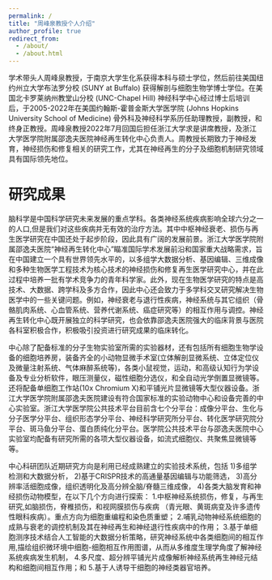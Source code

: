 ```yaml
---
permalink: /
title: "周峰泉教授个人介绍"
author_profile: true
redirect_from: 
  - /about/
  - /about.html
---
```


学术带头人周峰泉教授，于南京大学生化系获得本科与硕士学位，然后前往美国纽约州立大学布法罗分校 (SUNY at Buffalo) 获得解剖与细胞生物学博士学位。在美国北卡罗莱纳州教堂山分校 (UNC-Chapel Hill) 神经科学中心经过博士后培训后，于2005-2022年在美国约翰斯-霍普金斯大学医学院 (Johns Hopkins University School of Medicine) 骨外科及神经科学系历任助理教授，副教授，和终身正教授。周峰泉教授2022年7月回国后担任浙江大学求是讲席教授，及浙江大学医学院附属邵逸夫医院神经再生转化中心负责人。周教授长期致力于神经发育，神经损伤和修复相关的研究工作，尤其在神经再生的分子及细胞机制研究领域具有国际领先地位。

研究成果
======
脑科学是中国科学研究未来发展的重点学科。各类神经系统疾病影响全球六分之一的人口,但是我们对这些疾病并无有效的治疗方法。其中中枢神经衰老、损伤与再生医学研究在中国还处于起步阶段，因此具有广阔的发展前景。浙江大学医学院附属邵逸夫医院“神经再生转化中心”瞄准国际学术发展前沿和国家重大战略需求，旨在中国建立一个具有世界领先水平的，以多组学大数据分析、基因编辑、三维成像和多种生物医学工程技术为核心技术的神经损伤和修复再生医学研究中心，并在此过程中培养一批有学术竞争力的青年科学家。此外，现在生物医学研究的特点是高技术、大数据、跨学科及多方合作，因此中心还会致力于多学科交叉研究解决生物医学中的一些关键问题。例如，神经衰老与退行性疾病，神经系统与其它组织（骨骼肌肉系统、心血管系统、营养代谢系统、癌症研究等）的相互作用与调控。神经再生转化中心既开展独立的科学研究，也会依靠邵逸夫医院强大的临床背景与医院各科室积极合作，积极吸引投资进行研究成果的临床转化。



中心除了配备标准的分子生物实验室所需的实验器材，还有包括所有细胞生物学设备的细胞培养房，装备齐全的小动物显微手术室(立体解剖显微系统、立体定位仪及微量注射系统、气体麻醉系统等)，各类小鼠视觉，运动，和高级认知行为学设备及专业分析软件，眼压测量仪，磁性细胞分选仪，和全自动光学倒置显微镜等。还将配备单细胞工作站(10x Chromium X)和平铺光片显微镜等大型仪器设备。浙江大学医学院附属邵逸夫医院建设有符合国家标准的实验动物中心和设备完善的中心实验室。浙江大学医学院公共技术平台目前含七个分平台：成像分平台、生化与分子医学分平台、组织形态学分平台、神经科学研究所分平台、转化医学研究院分平台、斑马鱼分平台、蛋白质纯化分平台。医学院公共技术平台与邵逸夫医院中心实验室均配备有研究所需的各项大型仪器设备，如流式细胞仪、共聚焦显微镜等等。

中心科研团队近期研究方向是利用已经成熟建立的实验技术系统，包括
1)多组学检测和大数据分析，
2)基于CRISPR技术的高通量基因编辑与功能筛选，
3)高分辨率活细胞成像，组织透明化及高分辨全脑/脊髓三维成像，
4)各类大脑发育和神经损伤动物模型，在以下几个方向进行探索：
  1.中枢神经系统损伤，修复，与再生研究,如脑损伤，脊椎损伤，和视网膜损伤与疾病 （青光眼、黄斑病变及许多遗传性眼科疾病）。重点方向为细胞重编程和染色质重塑；
  2.哺乳动物神经系统细胞的成熟与衰老的调控机制及其在神经再生和神经退行性疾病中的作用；
  3.基于单细胞测序技术结合人工智能的大数据分析策略，研究神经系统中各类细胞间的相互作用,描绘组织微环境中细胞-细胞相互作用图谱，从而从多维度生理学角度了解神经系统疾病发生机制，
  4.多尺度、超分辨平铺光片成像解析神经系统再生神经元结构和细胞间相互作用；和
  5.基于人诱导干细胞的神经类器官培养。
